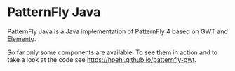 # PatternFly Java

PatternFly Java is a Java implementation of PatternFly 4 based on GWT and [Elemento](https://github.com/hal/elemento).  

So far only some components are available. To see them in action and to take a look at the code see https://hpehl.github.io/patternfly-gwt.
